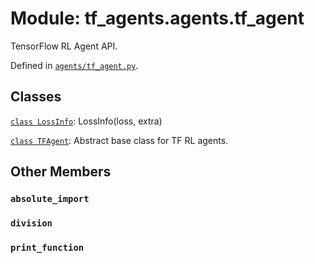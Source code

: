 <div itemscope itemtype="http://developers.google.com/ReferenceObject">
<meta itemprop="name" content="tf_agents.agents.tf_agent" />
<meta itemprop="path" content="Stable" />
<meta itemprop="property" content="absolute_import"/>
<meta itemprop="property" content="division"/>
<meta itemprop="property" content="print_function"/>
</div>

# Module: tf_agents.agents.tf_agent

TensorFlow RL Agent API.



Defined in [`agents/tf_agent.py`](https://github.com/tensorflow/agents/tree/master/tf_agents/agents/tf_agent.py).

<!-- Placeholder for "Used in" -->


## Classes

[`class LossInfo`](../../tf_agents/agents/tf_agent/LossInfo.md): LossInfo(loss, extra)

[`class TFAgent`](../../tf_agents/agents/tf_agent/TFAgent.md): Abstract base class for TF RL agents.

## Other Members

<h3 id="absolute_import"><code>absolute_import</code></h3>

<h3 id="division"><code>division</code></h3>

<h3 id="print_function"><code>print_function</code></h3>

